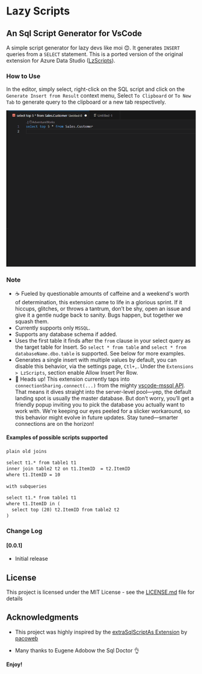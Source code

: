 # Lazy Scripts

## An Sql Script Generator for VsCode

A simple script generator for lazy devs like moi 😊.
It generates `INSERT` queries from a `SELECT` statement. This is a ported version of the original extension for Azure Data Studio ([LzScripts](https://github.com/LycanII/LzScripts)).

### How to Use

In the editor, simply select, right-click on the SQL script and click on the `Generate Insert from Result` context menu, Select `To Clipboard` or `To New Tab` to generate query to the clipboard or a new tab respectively. 

![Generate Insert from Result](/images/how_to.gif)


### Note

* ☕ Fueled by questionable amounts of caffeine and a weekend's worth of determination, this extension came to life in a glorious sprint. If it hiccups, glitches, or throws a tantrum, don’t be shy, open an issue and give it a gentle nudge back to sanity. Bugs happen, but together we squash them.
* Currently supports only `MSSQL`.
* Supports any database schema if added.
* Uses the first table it finds after the `from` clause in your select query as the target table for Insert. So `select * from table` and `select * from databaseName.dbo.table` is supported. See below for more examples.
* Generates a single insert with multiple values by default, you can disable this behavior, via the settings page, `Ctl+,`. Under the `Extensions > LzScripts`, section enable Allow Insert Per Row.
* 🚀 Heads up! This extension currently taps into `connectionSharing.connect(...)` from the mighty [vscode-mssql API](https://github.com/microsoft/vscode-mssql). That means it dives straight into the server-level pool—yep, the default landing spot is usually the master database. But don’t worry, you’ll get a friendly popup inviting you to pick the database you actually want to work with. We're keeping our eyes peeled for a slicker workaround, so this behavior might evolve in future updates. Stay tuned—smarter connections are on the horizon!


#### Examples of possible scripts supported

`plain old joins`

```[SQL]
select t1.* from table1 t1
inner join table2 t2 on t1.ItemID  = t2.ItemID
where t1.ItemID = 10 
```

`with subqueries`

```[SQL]
select t1.* from table1 t1
where t1.ItemID in (
  select top (20) t2.ItemID from table2 t2 
) 
```

### Change Log

#### [0.0.1]

* Initial release

## License

This project is licensed under the MIT License - see the [LICENSE.md](https://raw.githubusercontent.com/LycanII/LzScripts/master/LICENSE) file for details

## Acknowledgments

* This project was highly inspired by the [extraSqlScriptAs Extension](https://github.com/pacoweb/extraSqlScriptAs) by [pacoweb](https://github.com/pacoweb)

* Many thanks to Eugene Adobow the Sql Doctor 👌

**Enjoy!**

